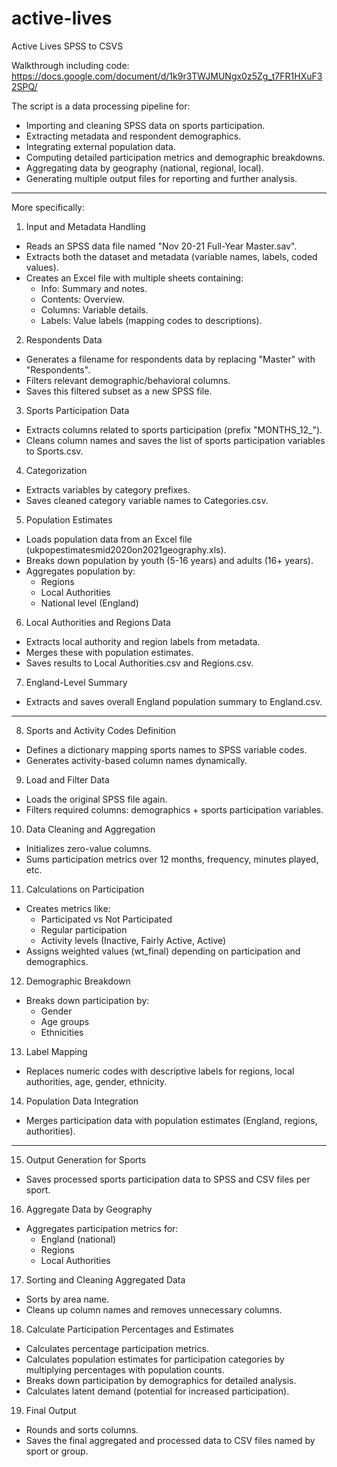 # active-lives
Active Lives SPSS to CSVS

Walkthrough including code: https://docs.google.com/document/d/1k9r3TWJMUNgx0z5Zg_t7FR1HXuF32SPQ/

The script is a data processing pipeline for:<br>
- Importing and cleaning SPSS data on sports participation.<br>
- Extracting metadata and respondent demographics.<br>
- Integrating external population data.<br>
- Computing detailed participation metrics and demographic breakdowns.<br>
- Aggregating data by geography (national, regional, local).<br>
- Generating multiple output files for reporting and further analysis.

________________________________________

More specifically:

1. Input and Metadata Handling<br>
- Reads an SPSS data file named "Nov 20-21 Full-Year Master.sav".<br>
- Extracts both the dataset and metadata (variable names, labels, coded values).<br>
- Creates an Excel file with multiple sheets containing:<br>
	- Info: Summary and notes.<br>
	- Contents: Overview.<br>
	- Columns: Variable details.<br>
	- Labels: Value labels (mapping codes to descriptions).

2. Respondents Data<br>
- Generates a filename for respondents data by replacing "Master" with "Respondents".<br>
- Filters relevant demographic/behavioral columns.<br>
- Saves this filtered subset as a new SPSS file.

3. Sports Participation Data<br>
- Extracts columns related to sports participation (prefix "MONTHS_12_").<br>
- Cleans column names and saves the list of sports participation variables to Sports.csv.

4. Categorization<br>
- Extracts variables by category prefixes.<br>
- Saves cleaned category variable names to Categories.csv.

5. Population Estimates<br>
- Loads population data from an Excel file (ukpopestimatesmid2020on2021geography.xls).<br>
- Breaks down population by youth (5-16 years) and adults (16+ years).<br>
- Aggregates population by:<br>
	- Regions<br>
	- Local Authorities<br>
	- National level (England)

6. Local Authorities and Regions Data<br>
- Extracts local authority and region labels from metadata.<br>
- Merges these with population estimates.<br>
- Saves results to Local Authorities.csv and Regions.csv.

7. England-Level Summary<br>
- Extracts and saves overall England population summary to England.csv.

________________________________________

8. Sports and Activity Codes Definition<br>
- Defines a dictionary mapping sports names to SPSS variable codes.<br>
- Generates activity-based column names dynamically.

9. Load and Filter Data<br>
- Loads the original SPSS file again.<br>
- Filters required columns: demographics + sports participation variables.

10. Data Cleaning and Aggregation<br>
- Initializes zero-value columns.<br>
- Sums participation metrics over 12 months, frequency, minutes played, etc.

11. Calculations on Participation<br>
- Creates metrics like:<br>
	- Participated vs Not Participated<br>
	- Regular participation<br>
	- Activity levels (Inactive, Fairly Active, Active)<br>
- Assigns weighted values (wt_final) depending on participation and demographics.

12. Demographic Breakdown<br>
- Breaks down participation by:<br>
	- Gender<br>
	- Age groups<br>
	- Ethnicities

13. Label Mapping<br>
- Replaces numeric codes with descriptive labels for regions, local authorities, age, gender, ethnicity.

14. Population Data Integration<br>
- Merges participation data with population estimates (England, regions, authorities).
________________________________________

15. Output Generation for Sports<br>
- Saves processed sports participation data to SPSS and CSV files per sport.

16. Aggregate Data by Geography<br>
- Aggregates participation metrics for:<br>
	- England (national)<br>
	- Regions<br>
	- Local Authorities

17. Sorting and Cleaning Aggregated Data<br>
- Sorts by area name.<br>
- Cleans up column names and removes unnecessary columns.

18. Calculate Participation Percentages and Estimates<br>
- Calculates percentage participation metrics.<br>
- Calculates population estimates for participation categories by multiplying percentages with population counts.<br>
- Breaks down participation by demographics for detailed analysis.<br>
- Calculates latent demand (potential for increased participation).<br>

19. Final Output<br>
- Rounds and sorts columns.<br>
- Saves the final aggregated and processed data to CSV files named by sport or group.

